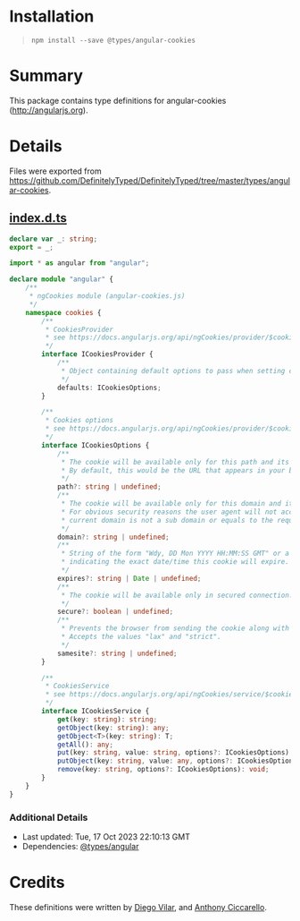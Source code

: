 # Installation
> `npm install --save @types/angular-cookies`

# Summary
This package contains type definitions for angular-cookies (http://angularjs.org).

# Details
Files were exported from https://github.com/DefinitelyTyped/DefinitelyTyped/tree/master/types/angular-cookies.
## [index.d.ts](https://github.com/DefinitelyTyped/DefinitelyTyped/tree/master/types/angular-cookies/index.d.ts)
````ts
declare var _: string;
export = _;

import * as angular from "angular";

declare module "angular" {
    /**
     * ngCookies module (angular-cookies.js)
     */
    namespace cookies {
        /**
         * CookiesProvider
         * see https://docs.angularjs.org/api/ngCookies/provider/$cookiesProvider
         */
        interface ICookiesProvider {
            /**
             * Object containing default options to pass when setting cookies.
             */
            defaults: ICookiesOptions;
        }

        /**
         * Cookies options
         * see https://docs.angularjs.org/api/ngCookies/provider/$cookiesProvider#defaults
         */
        interface ICookiesOptions {
            /**
             * The cookie will be available only for this path and its sub-paths.
             * By default, this would be the URL that appears in your base tag.
             */
            path?: string | undefined;
            /**
             * The cookie will be available only for this domain and its sub-domains.
             * For obvious security reasons the user agent will not accept the cookie if the
             * current domain is not a sub domain or equals to the requested domain.
             */
            domain?: string | undefined;
            /**
             * String of the form "Wdy, DD Mon YYYY HH:MM:SS GMT" or a Date object
             * indicating the exact date/time this cookie will expire.
             */
            expires?: string | Date | undefined;
            /**
             * The cookie will be available only in secured connection.
             */
            secure?: boolean | undefined;
            /**
             * Prevents the browser from sending the cookie along with cross-site requests.
             * Accepts the values "lax" and "strict".
             */
            samesite?: string | undefined;
        }

        /**
         * CookiesService
         * see https://docs.angularjs.org/api/ngCookies/service/$cookies
         */
        interface ICookiesService {
            get(key: string): string;
            getObject(key: string): any;
            getObject<T>(key: string): T;
            getAll(): any;
            put(key: string, value: string, options?: ICookiesOptions): void;
            putObject(key: string, value: any, options?: ICookiesOptions): void;
            remove(key: string, options?: ICookiesOptions): void;
        }
    }
}

````

### Additional Details
 * Last updated: Tue, 17 Oct 2023 22:10:13 GMT
 * Dependencies: [@types/angular](https://npmjs.com/package/@types/angular)

# Credits
These definitions were written by [Diego Vilar](https://github.com/diegovilar), and [Anthony Ciccarello](https://github.com/aciccarello).
